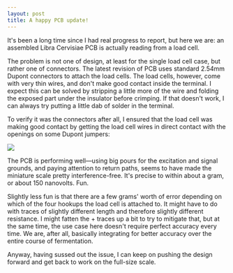 ```yaml
---
layout: post
title: A happy PCB update!
---
```


It's been a long time since I had real progress to report, but here we are: an assembled Libra Cervisiae PCB is actually reading from a load cell.

The problem is not one of design, at least for the single load cell case, but rather one of connectors. The latest revision of PCB uses standard 2.54mm Dupont connectors to attach the load cells. The load cells, however, come with very thin wires, and don't make good contact inside the terminal. I expect this can be solved by stripping a little more of the wire and folding the exposed part under the insulator before crimping. If that doesn't work, I can always try putting a little dab of solder in the terminal.

To verify it was the connectors after all, I ensured that the load cell was making good contact by getting the load cell wires in direct contact with the openings on some Dupont jumpers:

![](https://i.imgur.com/Sg0Hd3N.jpg)

The PCB is performing well—using big pours for the excitation and signal grounds, and paying attention to return paths, seems to have made the miniature scale pretty interference-free. It's precise to within about a gram, or about 150 nanovolts. Fun.

Slightly less fun is that there are a few grams' worth of error depending on which of the four hookups the load cell is attached to. It might have to do with traces of slightly different length and therefore slightly different resistance. I might fatten the + traces up a bit to try to mitigate that, but at the same time, the use case here doesn't require perfect accuracy every time. We are, after all, basically integrating for better accuracy over the entire course of fermentation.

Anyway, having sussed out the issue, I can keep on pushing the design forward and get back to work on the full-size scale.
